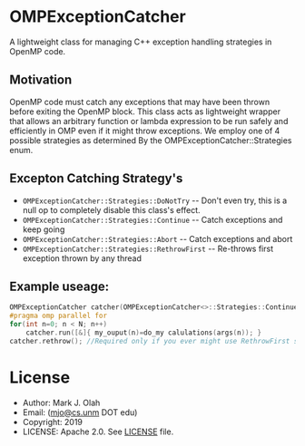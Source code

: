 # OMPExceptionCatcher
A lightweight class for managing C++ exception handling strategies in OpenMP code.

## Motivation
OpenMP code must catch any exceptions that may have been thrown before exiting the OpenMP block.
This class acts as lightweight wrapper that allows an arbitrary function or lambda expression to be run
safely and efficiently in OMP even if it might throw exceptions.  We employ one of 4 possible strategies
as determined By the OMPExceptionCatcher::Strategies enum.
 
 ## Excepton Catching Strategy's
 * `OMPExceptionCatcher::Strategies::DoNotTry` -- Don't even try,  this is a null op to completely disable
                                               this class's effect.
 * `OMPExceptionCatcher::Strategies::Continue` -- Catch exceptions and keep going
 * `OMPExceptionCatcher::Strategies::Abort`    -- Catch exceptions and abort
 * `OMPExceptionCatcher::Strategies::RethrowFirst`  -- Re-throws first exception thrown by any thread
 
 
 ## Example useage:
 ~~~.cxx
 OMPExceptionCatcher catcher(OMPExceptionCatcher<>::Strategies::Continue);
 #pragma omp parallel for
 for(int n=0; n < N; n++) 
     catcher.run([&]{ my_ouput(n)=do_my calulations(args(n)); }
 catcher.rethrow(); //Required only if you ever might use RethrowFirst strategy
 ~~~
 
 # License
 * Author: Mark J. Olah
 * Email: (mjo@cs.unm DOT edu)
 * Copyright: 2019
 * LICENSE: Apache 2.0.  See [LICENSE](https://github.com/markjolah/OMPExceptionCatcher/blob/master/LICENSE) file.
